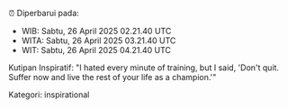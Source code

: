 ⏰ Diperbarui pada:
- WIB: Sabtu, 26 April 2025 02.21.40 UTC
- WITA: Sabtu, 26 April 2025 03.21.40 UTC
- WIT: Sabtu, 26 April 2025 04.21.40 UTC

Kutipan Inspiratif:
"I hated every minute of training, but I said, 'Don't quit. Suffer now and live the rest of your life as a champion.'"


Kategori: inspirational

